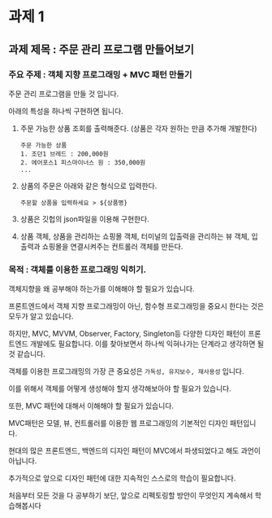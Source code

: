 # 과제 1

## 과제 제목 : 주문 관리 프로그램 만들어보기

### 주요 주제 : 객체 지향 프로그래밍 + MVC 패턴 만들기

주문 관리 프로그램을 만들 것 입니다.

아래의 특성을 하나씩 구현하면 됩니다.

1. 주문 가능한 상품 조회를 출력해준다. (상품은 각자 원하는 만큼 추가해 개발한다)

   ```
   주문 가능한 상품
   1. 조던1 브레드 : 200,000원
   2. 에어포스1 피스마이너스 원 : 350,000원
   ...
   ```

2. 상품의 주문은 아래와 같은 형식으로 입력한다.

   ```
   주문할 상품을 입력하세요 > ${상품명}
   ```

3. 상품은 깃헙의 json파일을 이용해 구현한다.
4. 상품 객체, 상품을 관리하는 쇼핑몰 객체, 터미널의 입출력을 관리하는 뷰 객체, 입출력과 쇼핑몰을 연결시켜주는 컨트롤러 객체를 만든다.

### 목적 : 객체를 이용한 프로그래밍 익히기.

객체지향을 왜 공부해야 하는가를 이해해야 할 필요가 있습니다.

프론트엔드에서 객체 지향 프로그래밍이 아닌, 함수형 프로그래밍을 중요시 한다는 것은 모두가 알고 있습니다.

하지만, MVC, MVVM, Observer, Factory, Singleton등 다양한 디자인 패턴이 프론트엔드 개발에도 필요합니다. 이를 찾아보면서 하나씩 익혀나가는 단계라고 생각하면 될 것 같습니다.

객체를 이용한 프로그래밍의 가장 큰 중요성은 `가독성, 유지보수, 재사용성` 입니다.

이를 위해서 객체를 어떻게 생성해야 할지 생각해보아야 할 필요가 있습니다.

또한, MVC 패턴에 대해서 이해해야 할 필요가 있습니다.

MVC패턴은 모델, 뷰, 컨트롤러를 이용한 웹 프로그래밍의 기본적인 디자인 패턴입니다.

현대의 많은 프론트엔드, 백엔드의 디자인 패턴이 MVC에서 파생되었다고 해도 과언이 아닙니다.

추가적으로 앞으로 디자인 패턴에 대한 지속적인 스스로의 학습이 필요합니다.

처음부터 모든 것을 다 공부하기 보단, 앞으로 리펙토링할 방안이 무엇인지 계속해서 학습해봅시다
